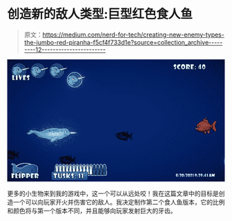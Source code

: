 # 创造新的敌人类型:巨型红色食人鱼

> 原文：<https://medium.com/nerd-for-tech/creating-new-enemy-types-the-jumbo-red-piranha-f5cf4f733d1e?source=collection_archive---------12----------------------->

![](img/7ce96ea89180d031096294b3ba1e1a64.png)

更多的小生物来到我的游戏中，这一个可以从远处咬！我在这篇文章中的目标是创造一个可以向玩家开火并伤害它的敌人。我决定制作第二个食人鱼版本，它的比例和颜色将与第一个版本不同，并且能够向玩家发射巨大的牙齿。